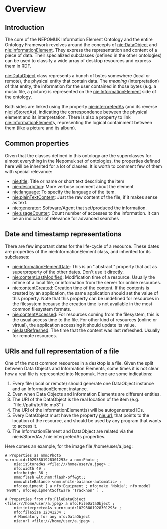 # Overview

## Introduction

The core of the NEPOMUK Information Element Ontology and the entire
Ontology Framework revolves around the concepts of [nie:DataObject](nie-ontology.html#nie:DataObject) and
[nie:InformationElement](nie-ontology.html#nie:InformationElement). They express  the representation
and content of a piece of data. Their specialized subclasses (defined
in the other ontologies) can be used to classify
a wide array of desktop resources and express them in RDF.

[nie:DataObject](nie-ontology.html#nie:DataObject) class represents a bunch of
bytes somewhere (local or remote), the physical entity that contain
data. The *meaning* (interpretation) of that entity, the
information for the user contained in those bytes (e.g. a music file,
a picture) is represented on the
[nie:InformationElement](nie-ontology.html#nie:InformationElement) side of the
ontology.

Both sides are linked using the
property [nie:interpretedAs](nie-ontology.html#nie:interpretedAs) (and its reverse
[nie:isStoredAs](nie-ontology.html#nie:isStoredAs)), indicating the correspondence
between the physical element and its interpretation. There is also a
property to
link [nie:InformationElement](nie-ontology.html#nie:InformationElement)s,
representing the logical containment between them (like a picture and
its album).

## Common properties

Given that the classes defined in this ontology are the superclasses for almost
everything in the Nepomuk set of ontologies, the
properties defined here will be inherited for a lot of classes. It is
worth to comment few of them with special relevance:

 - [nie:title](nie-ontology.html#nie:title): Title or name or short text describing the item
 - [nie:description](nie-ontology.html#nie:description): More verbose comment about the element
 - [nie:language](nie-ontology.html#nie:language): To specify the language of the item.
 - [nie:plainTextContent](nie-ontology.html#nie:plainTextContent): Just the raw content of the file, if it makes sense as text.
 - [nie:generator](nie-ontology.html#nie:generator): Software/Agent that set/produced the information.
 - [nie:usageCounter](nie-ontology.html#nie:usageCounter): Count number of accesses to the information. It can be an indicator of relevance for advanced searches

## Date and timestamp representations

There are few important dates for the life-cycle of a resource. These dates are properties of the nie:InformationElement class, and inherited for its subclasses:

 - [nie:informationElementDate](nie-ontology.html#nie:informationElementDate): This is an ''abstract'' property that act as superproperty of the other dates. Don't use it directly.
 - [nie:contentLastModified](nie-ontology.html#nie:contentLastModified): Modification time of a resource. Usually the mtime of a local file, or information from the server for online resources.
 - [nie:contentCreated](nie-ontology.html#nie:contentCreated): Creation time of the content. If the contents is created by an application, the same application should set the value of this property. Note that this property can be undefined for resources in the filesystem because the creation time is not available in the most common filesystem formats.
 - [nie:contentAccessed](nie-ontology.html#nie:contentAccessed): For resources coming from the filesystem, this is the usual access time to the file. For other  kind of resources (online or virtual), the application accessing it should update its value.
 - [nie:lastRefreshed](nie-ontology.html#nie:lastRefreshed): The time that the content was last refreshed. Usually for remote resources.

## URIs and full representation of a file

One of the most common resources in a desktop is a file. Given the split between Data Objects and Information Elements, some times it is not clear how a real file is represented into Nepomuk. Here are some indications:

 1. Every file (local or remote) should generate one DataObject instance and an InformationElement instance.
 2. Even when Data Objects and Information Elements are different entities.
 3. The URI of the DataObject is the real location of the item (e.g. ''file://path/to/file.mp3'')
 3. The URI of the InformationElement(s) will be autogenerated IDs.
 4. Every DataObject must have the property [nie:url](nie-ontology.html#nie:url), that points to the location of the resource, and should be used by any program that wants to access it.
 5. The InformationElement and DataObject are related via the nie:isStoredAs / nie:interpretedAs properties.

Here comes an example, for the image file /home/user/a.jpeg:

```
# Properties as nmm:Photo
<urn:uuid:10293801928301293> a nmm:Photo ;
	nie:isStoredAs <file:///home/user/a.jpeg> ;
	nfo:width 49 ;
	nfo:height 36 ;
	nmm:flash &lt;nmm:flash-off&gt;;
	nmm:whiteBalance <nmm:white-balance-automatic> ;
	nfo:equipment [ a nfo:Equipment ; nfo:make 'Nokia'; nfo:model 'N900'; nfo:equipmentSoftware 'Tracknon' ] .

# Properties from nfo:FileDataObject
<file:///home/user/a.jpeg> a nfo:FileDataObject ;
	nie:interpretedAs <urn:uuid:10293801928301293> ;
	nfo:fileSize 12341234 ;
	# Mandatory for any nfo:DataObject
	nie:url <file:///home/user/a.jpeg> .
```
